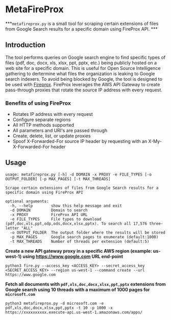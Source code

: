 # MetaFireProx

***`metafireprox.py` is a small tool for scraping certain extensions of files from Google Search results for a specific domain using FireProx API. ***

## Introduction

The tool performs queries on Google search engine to find specific types of files (pdf, doc, docx, xls, xlsx, ppt, pptx, etc.) being publicly hosted on a web site for a specific domain.
This is useful for Open Source Intelligence gathering to dertermine what files the organization is leaking to Google search indexers.
To avoid being blocked by Google, the tool is designed to be used with [Fireprox](https://github.com/ustayready/fireprox). 
FireProx leverages the AWS API Gateway to create pass-through proxies that rotate the source IP address with every request.

### Benefits of using FireProx
 * Rotates IP address with every request
 * Configure separate regions
 * All HTTP methods supported
 * All parameters and URI's are passed through
 * Create, delete, list, or update proxies
 * Spoof X-Forwarded-For source IP header by requesting with an X-My-X-Forwarded-For header

## Usage
```shell
usage: metafireprox.py [-h] -d DOMAIN -x PROXY -e FILE_TYPES [-o OUTPUT_FOLDER] [-p MAX_PAGES] [-t MAX_THREADS]

Scrape certain extensions of files from Google Search results for a specific domain using FireProx API

optional arguments:
  -h, --help        show this help message and exit
  -d DOMAIN         Domain to search
  -x PROXY          FireProx API URL
  -e FILE_TYPES     File types to download (pdf,doc,xls,ppt,odp,ods,docx,xlsx,pptx). To search all 17,576 three-letter "ALL"
  -o OUTPUT_FOLDER  The output folder where the results will be stored
  -p MAX_PAGES      Google search pages to enumerate (default:1000)
  -t MAX_THREADS    Number of threads per extension (default:5)
```

**Create a new API gateway proxy in a specific AWS region (example: us-west-1) using https://www.google.com URL end-point**

```shell
python3 fire.py --access_key <ACCESS_KEY> --secret_access_key <SECRET_ACCESS_KEY> --region us-west-1 --command create --url https://www.google.com
```

**Fetch all documents with `pdf,xls,doc,docx,xlsx,ppt,pptx` extensions from Google search using 10 threads with a maximum of 1000 pages for `microsoft.com`**

```shell
python3 metafireprox.py -d microsoft.com -e pdf,xls,doc,docx,xlsx,ppt,pptx -t 10 -p 1000 -x https://xxxxxxxxxx.execute-api.us-west-1.amazonaws.com/apps/
```
